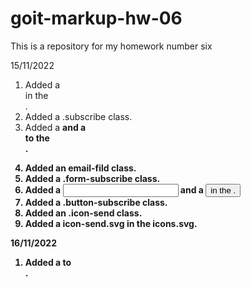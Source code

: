 # goit-markup-hw-06

This is a repository for my homework number six

15/11/2022

1. Added a <div> in the <footer>.
2. Added a .subscribe class.
3. Added a <strong> and a <form> to the <footer>.
4. Added an email-fild class.
5. Added a .form-subscribe class.
6. Added a <input> and a <button> in the <form>.
7. Added a .button-subscribe class.
8. Added an .icon-send class.
9. Added a icon-send.svg in the icons.svg.

16/11/2022

1. Added a <label> to <footer>.
